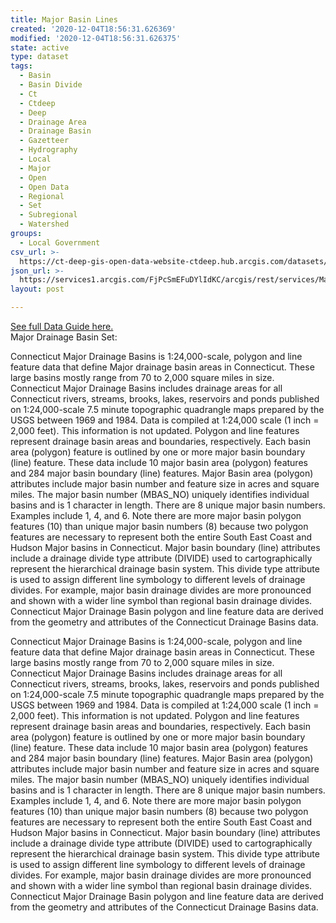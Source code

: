 ```yaml
---
title: Major Basin Lines
created: '2020-12-04T18:56:31.626369'
modified: '2020-12-04T18:56:31.626375'
state: active
type: dataset
tags:
  - Basin
  - Basin Divide
  - Ct
  - Ctdeep
  - Deep
  - Drainage Area
  - Drainage Basin
  - Gazetteer
  - Hydrography
  - Local
  - Major
  - Open
  - Open Data
  - Regional
  - Set
  - Subregional
  - Watershed
groups:
  - Local Government
csv_url: >-
  https://ct-deep-gis-open-data-website-ctdeep.hub.arcgis.com/datasets/09fdc106d684478c8b3e535ef9f79ba0_0.csv?outSR=%7B%22latestWkid%22%3A2234%2C%22wkid%22%3A102656%7D
json_url: >-
  https://services1.arcgis.com/FjPcSmEFuDYlIdKC/arcgis/rest/services/Major_Drainage_Basin_Set/FeatureServer/0
layout: post

---
```

<div><a href='https://cteco.uconn.edu/guides/Major_Basin.htm' rel='nofollow ugc' target='_blank'>See full Data Guide here.</a><br /></div>Major Drainage Basin Set:



Connecticut Major Drainage Basins is 1:24,000-scale, polygon and line feature data that define Major drainage basin areas in Connecticut. These large basins mostly range from 70 to 2,000 square miles in size. Connecticut Major Drainage Basins includes drainage areas for all Connecticut rivers, streams, brooks, lakes, reservoirs and ponds published on 1:24,000-scale 7.5 minute topographic quadrangle maps prepared by the USGS between 1969 and 1984. Data is compiled at 1:24,000 scale (1 inch = 2,000 feet). This information is not updated.
Polygon and line features represent drainage basin areas and boundaries, respectively. Each basin area (polygon) feature is outlined by one or more major basin boundary (line) feature. These data include 10 major basin area (polygon) features and 284 major basin boundary (line) features.
Major Basin area (polygon) attributes include major basin number and feature size in acres and square miles. The major basin number (MBAS_NO) uniquely identifies individual basins and is 1 character in length. There are 8 unique major basin numbers. Examples include 1, 4, and 6. Note there are more major basin polygon features (10) than unique major basin numbers (8) because two polygon features are necessary to represent both the entire South East Coast and Hudson Major basins in Connecticut.
Major basin boundary (line) attributes include a drainage divide type attribute (DIVIDE) used to cartographically represent the hierarchical drainage basin system. This divide type attribute is used to assign different line symbology to different levels of drainage divides. For example, major basin drainage divides are more pronounced and shown with a wider line symbol than regional basin drainage divides.
Connecticut Major Drainage Basin polygon and line feature data are derived from the geometry and attributes of the Connecticut Drainage Basins data.

Connecticut Major Drainage Basins is 1:24,000-scale, polygon and line feature data that define Major drainage basin areas in Connecticut. These large basins mostly range from 70 to 2,000 square miles in size. Connecticut Major Drainage Basins includes drainage areas for all Connecticut rivers, streams, brooks, lakes, reservoirs and ponds published on 1:24,000-scale 7.5 minute topographic quadrangle maps prepared by the USGS between 1969 and 1984. Data is compiled at 1:24,000 scale (1 inch = 2,000 feet). This information is not updated.
Polygon and line features represent drainage basin areas and boundaries, respectively. Each basin area (polygon) feature is outlined by one or more major basin boundary (line) feature. These data include 10 major basin area (polygon) features and 284 major basin boundary (line) features.
Major Basin area (polygon) attributes include major basin number and feature size in acres and square miles. The major basin number (MBAS_NO) uniquely identifies individual basins and is 1 character in length. There are 8 unique major basin numbers. Examples include 1, 4, and 6. Note there are more major basin polygon features (10) than unique major basin numbers (8) because two polygon features are necessary to represent both the entire South East Coast and Hudson Major basins in Connecticut.
Major basin boundary (line) attributes include a drainage divide type attribute (DIVIDE) used to cartographically represent the hierarchical drainage basin system. This divide type attribute is used to assign different line symbology to different levels of drainage divides. For example, major basin drainage divides are more pronounced and shown with a wider line symbol than regional basin drainage divides.
Connecticut Major Drainage Basin polygon and line feature data are derived from the geometry and attributes of the Connecticut Drainage Basins data.
